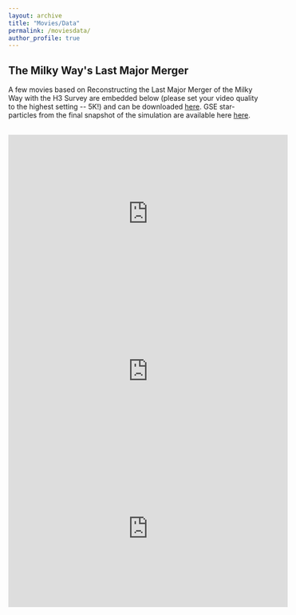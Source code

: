 ```yaml
---
layout: archive
title: "Movies/Data"
permalink: /moviesdata/
author_profile: true
---
```


The Milky Way's Last Major Merger
---------------------------------------
A few movies based on Reconstructing the Last Major Merger of the Milky Way with the H3 Survey are embedded below (please set your video quality to the highest setting -- 5K!) and can be downloaded <a href="https://www.dropbox.com/sh/mgf6t12x68q1pzf/AABqpMLWZSzWb9jWUYAs4AQza?dl=0" target="_blank">here</a>. GSE star-particles from the final snapshot of the simulation are available here <a href="https://dataverse.harvard.edu/dataset.xhtml?persistentId=doi:10.7910/DVN/UFVSTH" target="_blank">here</a>.

<br>

<iframe width="560" height="315" src="https://www.youtube.com/embed/suF_RMHi9oY" frameborder="0" allow="accelerometer; autoplay; clipboard-write; encrypted-media; gyroscope; picture-in-picture" allowfullscreen></iframe>

<br>

<iframe width="560" height="315" src="https://www.youtube.com/embed/NylolqZME2c" frameborder="0" allow="accelerometer; autoplay; clipboard-write; encrypted-media; gyroscope; picture-in-picture" allowfullscreen></iframe>

<br>

<iframe width="560" height="315" src="https://www.youtube.com/embed/BGIVcOsNPlE" frameborder="0" allow="accelerometer; autoplay; clipboard-write; encrypted-media; gyroscope; picture-in-picture" allowfullscreen></iframe><br>
